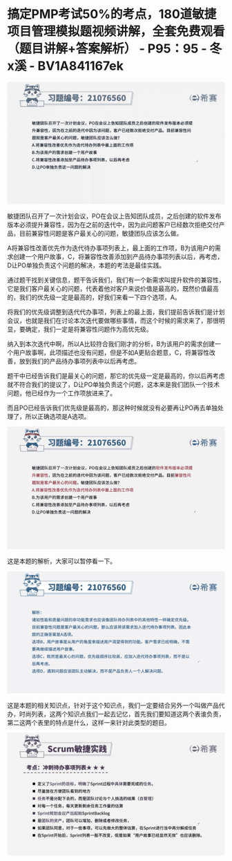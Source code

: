 # 搞定PMP考试50%的考点，180道敏捷项目管理模拟题视频讲解，全套免费观看（题目讲解+答案解析） - P95：95 - 冬x溪 - BV1A841167ek

![](img/89098417ec38d3facd6d809b5176e209_0.png)

敏捷团队召开了一次计划会议，PO在会议上告知团队成员，之后创建的软件发布版本必须提升兼容性，因为在之前的迭代中，因为此问题客户已经数次拒绝交付产品，目前兼容性问题是客户最关心的问题，敏捷团队应该怎么做。

A将兼容性改善优先作为迭代待办事项列表上，最上面的工作项，B为该用户的需求创建一个用户故事，C，将兼容性改善添加到产品待办事项列表以后，再考虑，D让PO单独负责这个问题的解决，本题的考法是最佳实践。

通过题干找到关键信息，题干告诉我们，我们有一个新需求叫提升软件的兼容性，它是我们客户最关心的问题，代表着他对客户来说价值是最高的，既然价值最高的，我们的优先级一定是最高的，好我们来看一下四个选项，A。

将我们的优先级调整到迭代代办事项，列表上的最上面，我们提前告诉我们是计划会议，也就是我们在讨论本次迭代要做哪些事情，而这个时候的需求来了，那很明显，要确定，我们一定是将兼容性问题作为高优先级。

纳入到本次迭代中啊，所以A比较符合我们刚才的分析，B为该用户的需求创建一个用户故事啊，此项描述也没有问题，但是不如A更贴合题意，C，将兼容性改善，放到我们的产品待办事项列表中以后再考虑。

题干中已经告诉我们是最关心的问题，那它的优先级一定是最高的，你以后再考虑就不符合我们的提议了，D让PO单独负责这个问题，这本来是我们团队一个技术问题，他已经作为一个工作项放进来了。

而且PO已经告诉我们优先级是最高的，那这种时候就没有必要再让PO再去单独处理了，所以正确选项是A选项。



![](img/89098417ec38d3facd6d809b5176e209_2.png)

这是本题的解析，大家可以暂停看一下。

![](img/89098417ec38d3facd6d809b5176e209_4.png)

这是本题的相关知识点，针对于这个知识点，我们一定要结合另外一个叫做产品代办，时尚列表，这两个知识点我们一起去记忆，首先我们要知道这两个表谁负责，第二这两个表里的特点是什么，这样一来针对此类型的题目。



![](img/89098417ec38d3facd6d809b5176e209_6.png)